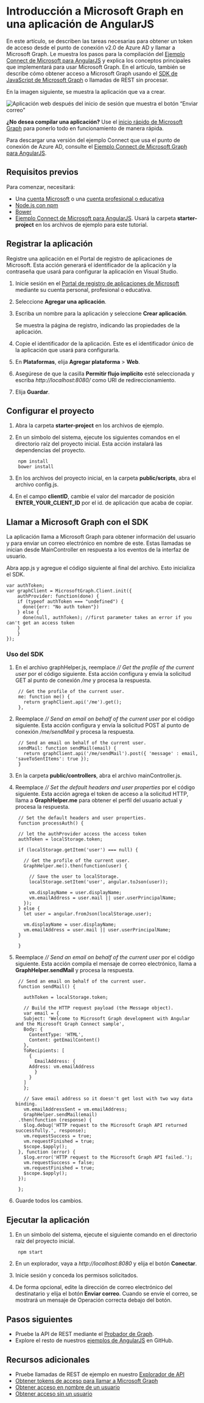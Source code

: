 # <a name="get-started-with-microsoft-graph-in-an-angularjs-app"></a>Introducción a Microsoft Graph en una aplicación de AngularJS

En este artículo, se describen las tareas necesarias para obtener un token de acceso desde el punto de conexión v2.0 de Azure AD y llamar a Microsoft Graph. Le muestra los pasos para la compilación del [Ejemplo Connect de Microsoft para AngularJS](https://github.com/microsoftgraph/angular-connect-rest-sample) y explica los conceptos principales que implementará para usar Microsoft Graph. En el artículo, también se describe cómo obtener acceso a Microsoft Graph usando el [SDK de JavaScript de Microsoft Graph](https://github.com/microsoftgraph/msgraph-sdk-javascript) o llamadas de REST sin procesar.

En la imagen siguiente, se muestra la aplicación que va a crear. 

![Aplicación web después del inicio de sesión que muestra el botón “Enviar correo”](./images/angular-connect-sample.png)


**¿No desea compilar una aplicación?** Use el [inicio rápido de Microsoft Graph](https://graph.microsoft.io/en-us/getting-started) para ponerlo todo en funcionamiento de manera rápida.

Para descargar una versión del ejemplo Connect que usa el punto de conexión de Azure AD, consulte el [Ejemplo Connect de Microsoft Graph para AngularJS](https://github.com/microsoftgraph/angular-connect-rest-sample/releases/tag/last_v1_auth).


## <a name="prerequisites"></a>Requisitos previos

Para comenzar, necesitará: 

- Una [cuenta Microsoft](https://www.outlook.com/) o una [cuenta profesional o educativa](http://dev.office.com/devprogram)
- [Node.js con npm](https://nodejs.org/en/download/)
- [Bower](https://bower.io)
- [Ejemplo Connect de Microsoft para AngularJS](https://github.com/microsoftgraph/angular-connect-sample). Usará la carpeta **starter-project** en los archivos de ejemplo para este tutorial.

## <a name="register-the-application"></a>Registrar la aplicación
Registre una aplicación en el Portal de registro de aplicaciones de Microsoft. Esta acción generará el identificador de la aplicación y la contraseña que usará para configurar la aplicación en Visual Studio.

1. Inicie sesión en el [Portal de registro de aplicaciones de Microsoft](https://apps.dev.microsoft.com/) mediante su cuenta personal, profesional o educativa.

2. Seleccione **Agregar una aplicación**.

3. Escriba un nombre para la aplicación y seleccione **Crear aplicación**. 
    
    Se muestra la página de registro, indicando las propiedades de la aplicación.

4. Copie el identificador de la aplicación. Este es el identificador único de la aplicación que usará para configurarla.

5. En **Plataformas**, elija **Agregar plataforma** > **Web**.

6. Asegúrese de que la casilla **Permitir flujo implícito** esté seleccionada y escriba *http://localhost:8080/* como URI de redireccionamiento. 

7. Elija **Guardar**.


## <a name="configure-the-project"></a>Configurar el proyecto
1. Abra la carpeta **starter-project** en los archivos de ejemplo.
2. En un símbolo del sistema, ejecute los siguientes comandos en el directorio raíz del proyecto inicial. Esta acción instalará las dependencias del proyecto.

        npm install  
        bower install
    
3. En los archivos del proyecto inicial, en la carpeta **public/scripts**, abra el archivo config.js.
4. En el campo **clientID**, cambie el valor del marcador de posición **ENTER_YOUR_CLIENT_ID** por el id. de aplicación que acaba de copiar.

## <a name="call-microsoft-graph-with-the-sdk"></a>Llamar a Microsoft Graph con el SDK
La aplicación llama a Microsoft Graph para obtener información del usuario y para enviar un correo electrónico en nombre de este. Estas llamadas se inician desde MainController en respuesta a los eventos de la interfaz de usuario.

Abra app.js y agregue el código siguiente al final del archivo. Esto inicializa el SDK.

    var authToken;
    var graphClient = MicrosoftGraph.Client.init({
        authProvider: function(done) {
        if (typeof authToken === "undefined") {
          done({err: "No auth token"})
        } else {
          done(null, authToken); //first parameter takes an error if you can't get an access token
        }
        }
    });

### <a name="using-the-sdk"></a>Uso del SDK
1. En el archivo graphHelper.js, reemplace *// Get the profile of the current user* por el código siguiente. Esta acción configura y envía la solicitud GET al punto de conexión */me* y procesa la respuesta.

        // Get the profile of the current user.
        me: function me() {
          return graphClient.api('/me').get();
        },
  
2. Reemplace *// Send an email on behalf of the current user* por el código siguiente. Esta acción configura y envía la solicitud POST al punto de conexión */me/sendMail* y procesa la respuesta.

        // Send an email on behalf of the current user.
        sendMail: function sendMail(email) {
          return graphClient.api('/me/sendMail').post({ 'message' : email, 'saveToSentItems': true });
        }

3. En la carpeta **public/controllers**, abra el archivo mainController.js.

4. Reemplace *// Set the default headers and user properties* por el código siguiente. Esta acción agrega el token de acceso a la solicitud HTTP, llama a **GraphHelper.me** para obtener el perfil del usuario actual y procesa la respuesta.

        // Set the default headers and user properties.
        function processAuth() {

        // let the authProvider access the access token
        authToken = localStorage.token;

        if (localStorage.getItem('user') === null) {

          // Get the profile of the current user.
          GraphHelper.me().then(function(user) {

            // Save the user to localStorage.
            localStorage.setItem('user', angular.toJson(user));

            vm.displayName = user.displayName;
            vm.emailAddress = user.mail || user.userPrincipalName;
          });
        } else {
          let user = angular.fromJson(localStorage.user);

          vm.displayName = user.displayName;
          vm.emailAddress = user.mail || user.userPrincipalName;
        }

        }

5. Reemplace *// Send an email on behalf of the current user* por el código siguiente. Esta acción compila el mensaje de correo electrónico, llama a **GraphHelper.sendMail** y procesa la respuesta.

        // Send an email on behalf of the current user.
        function sendMail() {

          authToken = localStorage.token;       

          // Build the HTTP request payload (the Message object).
          var email = {
          Subject: 'Welcome to Microsoft Graph development with Angular and the Microsoft Graph Connect sample',
          Body: {
            ContentType: 'HTML',
            Content: getEmailContent()
          },
          ToRecipients: [
            {
              EmailAddress: {
            Address: vm.emailAddress
              }
            }
          ]
          };

          // Save email address so it doesn't get lost with two way data binding.
          vm.emailAddressSent = vm.emailAddress;
          GraphHelper.sendMail(email)
        .then(function (response) {
          $log.debug('HTTP request to the Microsoft Graph API returned successfully.', response);
          vm.requestSuccess = true;
          vm.requestFinished = true;
          $scope.$apply();
        }, function (error) {
          $log.error('HTTP request to the Microsoft Graph API failed.');
          vm.requestSuccess = false;
          vm.requestFinished = true;
          $scope.$apply();
        });

        };

6. Guarde todos los cambios.

## <a name="run-the-app"></a>Ejecutar la aplicación

1. En un símbolo del sistema, ejecute el siguiente comando en el directorio raíz del proyecto inicial.

        npm start

2. En un explorador, vaya a *http://localhost:8080* y elija el botón **Conectar**.

3. Inicie sesión y conceda los permisos solicitados. 

4. De forma opcional, edite la dirección de correo electrónico del destinatario y elija el botón **Enviar correo**. Cuando se envíe el correo, se mostrará un mensaje de Operación correcta debajo del botón. 

## <a name="next-steps"></a>Pasos siguientes
- Pruebe la API de REST mediante el [Probador de Graph](https://graph.microsoft.io/graph-explorer).
- Explore el resto de nuestros [ejemplos de AngularJS](https://github.com/search?utf8=%E2%9C%93&q=angular+sample+user%3Amicrosoftgraph&type=Repositories&ref=searchresults) en GitHub.


## <a name="see-also"></a>Recursos adicionales
- Pruebe llamadas de REST de ejemplo en nuestro [Explorador de API](https://graph.microsoft.io/graph-explorer)
- [Obtener tokens de acceso para llamar a Microsoft Graph](https://developer.microsoft.com/en-us/graph/docs/concepts/auth_overview)
- [Obtener acceso en nombre de un usuario](https://developer.microsoft.com/en-us/graph/docs/concepts/auth_v2_user)
- [Obtener acceso sin un usuario](https://developer.microsoft.com/en-us/graph/docs/concepts/auth_v2_service)
